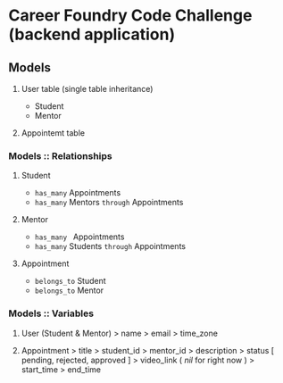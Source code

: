 # Career Foundry Code Challenge (backend application)

## **Models**

  1. User table (single table inheritance)
      - Student
      - Mentor

  2. Appointemt table

### **Models :: Relationships**
  1. Student
     - `has_many` Appointments
     - `has_many` Mentors `through` Appointments

  2. Mentor
     - `has_many ` Appointments
     - `has_many` Students `through` Appointments

  3. Appointment
      - `belongs_to` Student
      - `belongs_to` Mentor

### **Models :: Variables**

  1. User (Student & Mentor)
    > name
    > email
    > time_zone

  2. Appointment
    > title
    > student_id
    > mentor_id
    > description
    > status [ pending, rejected, approved ]
    > video_link ( *nil* for right now )
    > start_time
    > end_time



